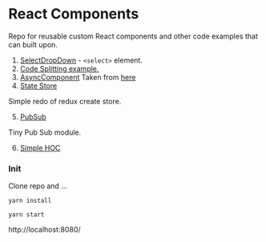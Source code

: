 # React Components

Repo for reusable custom React components and other code examples that can built upon.

1. [SelectDropDown](https://github.com/rcolepeterson/react-components/blob/develop/client/components/SelectDropDown.js) - `<select>` element.
2. [Code Splitting example.](https://github.com/rcolepeterson/react-components/blob/develop/client/components/CodeSplitting.js)
3. [AsyncComponent](https://github.com/rcolepeterson/react-components/blob/develop/client/components/AsyncComponent.js)
Taken from [here](https://serverless-stack.com/chapters/code-splitting-in-create-react-app.html)
4. [State Store](https://github.com/rcolepeterson/react-components/blob/develop/client/lib/store.js)

Simple redo of redux create store.

5. [PubSub](https://github.com/rcolepeterson/react-components/blob/develop/client/lib/pubsub.js)

Tiny Pub Sub module.

6. [Simple HOC](https://github.com/rcolepeterson/react-components/blob/develop/client/components/SimpleHOC.js)

### Init

Clone repo and ...

`yarn install`

`yarn start`

http://localhost:8080/
